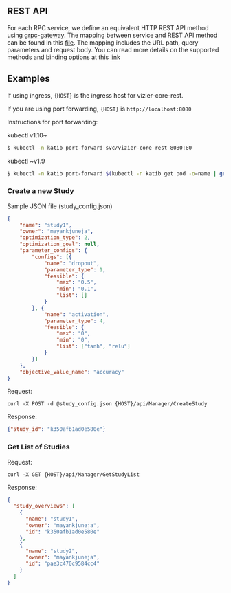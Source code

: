 ## REST API

For each RPC service, we define an equivalent HTTP REST API method using [grpc-gateway](https://github.com/grpc-ecosystem/grpc-gateway). The mapping between service and REST API method can be found in this [file](https://github.com/kubeflow/katib/blob/master/pkg/api/v1alpha1/api.proto). The mapping includes the URL path, query parameters and request body. You can read more details on the supported methods and binding options at this [link](https://cloud.google.com/service-infrastructure/docs/service-management/reference/rpc/google.api#http)

## Examples

If using ingress, `{HOST}` is the ingress host for vizier-core-rest.

If you are using port forwarding, `{HOST}` is `http://localhost:8080`

Instructions for port forwarding:

kubectl v1.10~
```bash
$ kubectl -n katib port-forward svc/vizier-core-rest 8080:80
```

kubectl ~v1.9
```bash
$ kubectl -n katib port-forward $(kubectl -n katib get pod -o=name | grep vizier-core-rest | sed -e "s@pods\/@@") 8080:80
```

### Create a new Study

Sample JSON file (study_config.json)

```json
{
	"name": "study1",
	"owner": "mayankjuneja",
	"optimization_type": 2,
	"optimization_goal": null,
	"parameter_configs": {
		"configs": [{
			"name": "dropout",
			"parameter_type": 1,
			"feasible": {
				"max": "0.5",
				"min": "0.1",
				"list": []
			}
		}, {
			"name": "activation",
			"parameter_type": 4,
			"feasible": {
				"max": "0",
				"min": "0",
				"list": ["tanh", "relu"]
			}
		}]
	},
	"objective_value_name": "accuracy"
}
```

Request:

```shell
curl -X POST -d @study_config.json {HOST}/api/Manager/CreateStudy
```

Response:

```json
{"study_id": "k350afb1ad0e580e"}
```

### Get List of Studies

Request:
```shell
curl -X GET {HOST}/api/Manager/GetStudyList
```

Response:
```json
{
  "study_overviews": [
    {
      "name": "study1",
      "owner": "mayankjuneja",
      "id": "k350afb1ad0e580e"
    },
    {
      "name": "study2",
      "owner": "mayankjuneja",
      "id": "pae3c470c9584cc4"
    }
  ]
}
```
